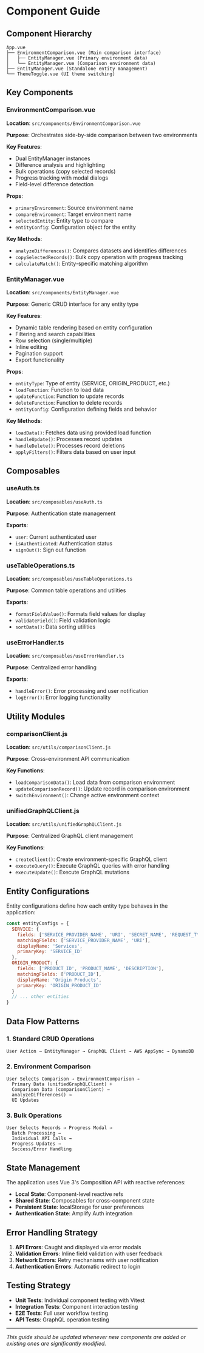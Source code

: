 # Component Guide

## Component Hierarchy

```
App.vue
├── EnvironmentComparison.vue (Main comparison interface)
│   ├── EntityManager.vue (Primary environment data)
│   └── EntityManager.vue (Comparison environment data)
├── EntityManager.vue (Standalone entity management)
└── ThemeToggle.vue (UI theme switching)
```

## Key Components

### EnvironmentComparison.vue
**Location**: `src/components/EnvironmentComparison.vue`

**Purpose**: Orchestrates side-by-side comparison between two environments

**Key Features**:
- Dual EntityManager instances
- Difference analysis and highlighting
- Bulk operations (copy selected records)
- Progress tracking with modal dialogs
- Field-level difference detection

**Props**:
- `primaryEnvironment`: Source environment name
- `compareEnvironment`: Target environment name
- `selectedEntity`: Entity type to compare
- `entityConfig`: Configuration object for the entity

**Key Methods**:
- `analyzeDifferences()`: Compares datasets and identifies differences
- `copySelectedRecords()`: Bulk copy operation with progress tracking
- `calculateMatch()`: Entity-specific matching algorithm

### EntityManager.vue
**Location**: `src/components/EntityManager.vue`

**Purpose**: Generic CRUD interface for any entity type

**Key Features**:
- Dynamic table rendering based on entity configuration
- Filtering and search capabilities
- Row selection (single/multiple)
- Inline editing
- Pagination support
- Export functionality

**Props**:
- `entityType`: Type of entity (SERVICE, ORIGIN_PRODUCT, etc.)
- `loadFunction`: Function to load data
- `updateFunction`: Function to update records
- `deleteFunction`: Function to delete records
- `entityConfig`: Configuration defining fields and behavior

**Key Methods**:
- `loadData()`: Fetches data using provided load function
- `handleUpdate()`: Processes record updates
- `handleDelete()`: Processes record deletions
- `applyFilters()`: Filters data based on user input

## Composables

### useAuth.ts
**Location**: `src/composables/useAuth.ts`

**Purpose**: Authentication state management

**Exports**:
- `user`: Current authenticated user
- `isAuthenticated`: Authentication status
- `signOut()`: Sign out function

### useTableOperations.ts
**Location**: `src/composables/useTableOperations.ts`

**Purpose**: Common table operations and utilities

**Exports**:
- `formatFieldValue()`: Formats field values for display
- `validateField()`: Field validation logic
- `sortData()`: Data sorting utilities

### useErrorHandler.ts
**Location**: `src/composables/useErrorHandler.ts`

**Purpose**: Centralized error handling

**Exports**:
- `handleError()`: Error processing and user notification
- `logError()`: Error logging functionality

## Utility Modules

### comparisonClient.js
**Location**: `src/utils/comparisonClient.js`

**Purpose**: Cross-environment API communication

**Key Functions**:
- `loadComparisonData()`: Load data from comparison environment
- `updateComparisonRecord()`: Update record in comparison environment
- `switchEnvironment()`: Change active environment context

### unifiedGraphQLClient.js
**Location**: `src/utils/unifiedGraphQLClient.js`

**Purpose**: Centralized GraphQL client management

**Key Functions**:
- `createClient()`: Create environment-specific GraphQL client
- `executeQuery()`: Execute GraphQL queries with error handling
- `executeUpdate()`: Execute GraphQL mutations

## Entity Configurations

Entity configurations define how each entity type behaves in the application:

```javascript
const entityConfigs = {
  SERVICE: {
    fields: ['SERVICE_PROVIDER_NAME', 'URI', 'SECRET_NAME', 'REQUEST_TYPE'],
    matchingFields: ['SERVICE_PROVIDER_NAME', 'URI'],
    displayName: 'Services',
    primaryKey: 'SERVICE_ID'
  },
  ORIGIN_PRODUCT: {
    fields: ['PRODUCT_ID', 'PRODUCT_NAME', 'DESCRIPTION'],
    matchingFields: ['PRODUCT_ID'],
    displayName: 'Origin Products',
    primaryKey: 'ORIGIN_PRODUCT_ID'
  }
  // ... other entities
}
```

## Data Flow Patterns

### 1. Standard CRUD Operations
```
User Action → EntityManager → GraphQL Client → AWS AppSync → DynamoDB
```

### 2. Environment Comparison
```
User Selects Comparison → EnvironmentComparison → 
  Primary Data (unifiedGraphQLClient) + 
  Comparison Data (comparisonClient) → 
  analyzeDifferences() → 
  UI Updates
```

### 3. Bulk Operations
```
User Selects Records → Progress Modal → 
  Batch Processing → 
  Individual API Calls → 
  Progress Updates → 
  Success/Error Handling
```

## State Management

The application uses Vue 3's Composition API with reactive references:

- **Local State**: Component-level reactive refs
- **Shared State**: Composables for cross-component state
- **Persistent State**: localStorage for user preferences
- **Authentication State**: Amplify Auth integration

## Error Handling Strategy

1. **API Errors**: Caught and displayed via error modals
2. **Validation Errors**: Inline field validation with user feedback
3. **Network Errors**: Retry mechanisms with user notification
4. **Authentication Errors**: Automatic redirect to login

## Testing Strategy

- **Unit Tests**: Individual component testing with Vitest
- **Integration Tests**: Component interaction testing
- **E2E Tests**: Full user workflow testing
- **API Tests**: GraphQL operation testing

---

*This guide should be updated whenever new components are added or existing ones are significantly modified.*